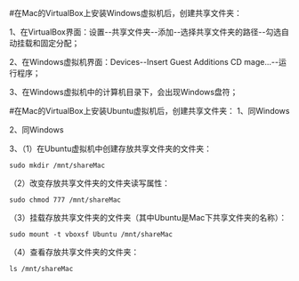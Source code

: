#在Mac的VirtualBox上安装Windows虚拟机后，创建共享文件夹：

1、在VirtualBox界面：设置--共享文件夹--添加--选择共享文件夹的路径--勾选自动挂载和固定分配；

2、在Windows虚拟机界面：Devices--Insert Guest Additions CD mage...--运行程序；

3、在Windows虚拟机中的计算机目录下，会出现Windows盘符；



#在Mac的VirtualBox上安装Ubuntu虚拟机后，创建共享文件夹：
1、同Windows

2、同Windows

3、（1）在Ubuntu虚拟机中创建存放共享文件夹的文件夹：
	
	sudo mkdir /mnt/shareMac
	
（2）改变存放共享文件夹的文件夹读写属性：
	
	sudo chmod 777 /mnt/shareMac
	
（3）挂载存放共享文件夹的文件夹（其中Ubuntu是Mac下共享文件夹的名称）：

	sudo mount -t vboxsf Ubuntu /mnt/shareMac
	
（4）查看存放共享文件夹的文件夹：

	ls /mnt/shareMac

